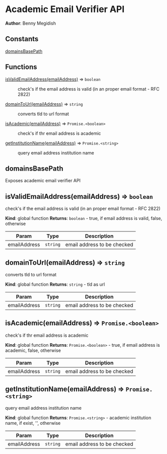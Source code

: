 # Academic Email Verifier API
**Author**: Benny Megidish

## Constants

<dl>
<dt><a href="#domainsBasePath">domainsBasePath</a></dt>
</dl>

## Functions

<dl>
<dt><a href="#isValidEmailAddress">isValidEmailAddress(emailAddress)</a> ⇒ <code>boolean</code></dt>
<dd><p>check&#39;s if the email address is valid (in an proper email format - RFC 2822)</p>
</dd>
<dt><a href="#domainToUrl">domainToUrl(emailAddress)</a> ⇒ <code>string</code></dt>
<dd><p>converts tld to url format</p>
</dd>
<dt><a href="#isAcademic">isAcademic(emailAddress)</a> ⇒ <code>Promise.&lt;boolean&gt;</code></dt>
<dd><p>check&#39;s if thr email address is academic</p>
</dd>
<dt><a href="#getInstitutionName">getInstitutionName(emailAddress)</a> ⇒ <code>Promise.&lt;string&gt;</code></dt>
<dd><p>query email address institution name</p>
</dd>
</dl>

<a name="domainsBasePath"></a>

## domainsBasePath
Exposes academic email verifier API

<a name="isValidEmailAddress"></a>

## isValidEmailAddress(emailAddress) ⇒ <code>boolean</code>
check's if the email address is valid (in an proper email format - RFC 2822)

**Kind**: global function
**Returns**: <code>boolean</code> - true, if email address is valid, false, otherwise

| Param | Type | Description |
| --- | --- | --- |
| emailAddress | <code>string</code> | email address to be checked |

<a name="domainToUrl"></a>

## domainToUrl(emailAddress) ⇒ <code>string</code>
converts tld to url format

**Kind**: global function
**Returns**: <code>string</code> - tld as url

| Param | Type | Description |
| --- | --- | --- |
| emailAddress | <code>string</code> | email address to be checked |

<a name="isAcademic"></a>

## isAcademic(emailAddress) ⇒ <code>Promise.&lt;boolean&gt;</code>
check's if thr email address is academic

**Kind**: global function
**Returns**: <code>Promise.&lt;boolean&gt;</code> - true, if email address is academic, false, otherwise

| Param | Type | Description |
| --- | --- | --- |
| emailAddress | <code>string</code> | email address to be checked |

<a name="getInstitutionName"></a>

## getInstitutionName(emailAddress) ⇒ <code>Promise.&lt;string&gt;</code>
query email address institution name

**Kind**: global function
**Returns**: <code>Promise.&lt;string&gt;</code> - academic institution name, if exist, '', otherwise

| Param | Type | Description |
| --- | --- | --- |
| emailAddress | <code>string</code> | email address to be checked |